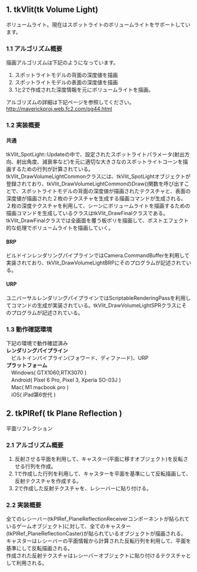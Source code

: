 ## 1. tkVlit(tk Volume Light)
ボリュームライト。現在はスポットライトのボリュームライトをサポートしています。
### 1.1 アルゴリズム概要

描画アルゴリズムは下記のようになっています。
1. スポットライトモデルの背面の深度値を描画
2. スポットライトモデルの表面の深度値を描画
3. 1と2で作成された深度情報を元にボリュームライトを描画。

アルゴリズムの詳細は下記ページを参照してください。</br>
http://maverickproj.web.fc2.com/pg44.html

### 1.2 実装概要
#### 共通
tkVlit_SpotLight::Updateの中で、設定されたスポットライトパラメータ(射出方向、射出角度、減衰率など)を元に適切な大きさなのスポットライトコーンを描画するための行列が計算されている。</br>
tkVlit_DrawVolumeLightCommonクラスには、tkVlit_SpotLightオブジェクトが登録されており、tkVlit_DrawVolumeLightCommonのDraw()関数を呼び出すことで、スポットライトモデルの背面の深度値が描画されたテクスチャと、表面の深度値が描画された２枚のテクスチャを生成する描画コマンドが生成される。</br>
２枚の深度テクスチャを利用して、シーンにボリュームライトを描画するための描画コマンドを生成しているクラスはtkVlit_DrawFinalクラスである。tkVlit_DrawFinalクラスでは全画面を覆う板ポリを描画して、ポストエフェクト的な処理でボリュームライトを描画していく。</br>

#### BRP
ビルドインレンダリングパイプラインではCamera.CommandBufferを利用して実装されており、tkVlit_DrawVolumeLightBRPにそのプログラムが記述されている。

#### URP
ユニバーサルレンダリングパイプラインではScriptableRenderingPassを利用してコマンドの生成が実装されている。tkVlit_DrawVolumeLightSPRクラスにそのプログラムが記述されている。


### 1.3 動作確認環境
下記の環境で動作確認済み</br>
**レンダリングパイプライン**</br>
　ビルトインパイプライン(フォワード、ディファ―ド)、URP</br>
**プラットフォーム**</br>
　Windows( GTX1060,RTX3070 )</br>
　Android( Pixel 6 Pro, Pixel 3, Xperia SO-03J )</br>
　Mac( M1 macbook pro )</br>
　iOS( iPad第6世代 )</br>

## 2. tkPlRef( tk Plane Reflection )
平面リフレクション
### 2.1 アルゴリズム概要
1. 反射させる平面を利用して、キャスター(平面に移すオブジェクト)を反転させる行列を作成。
2. 1で作成した行列を利用して、キャスターを平面を基準にして反転描画して、反射テクスチャを作成する。
3. 2で作成した反射テクスチャを、レシーバーに貼り付ける。

### 2.2 実装概要
全てのレシーバー(tkPlRef_PlaneReflectionReceiverコンポーネントが貼られているゲームオブジェクト)に対して、全てのキャスター(tkPlRef_PlaneReflectionCaster)が貼られているオブジェクトが描画される。</br>
キャスターはレシーバーの平面情報から計算された反転行列を利用して、平面を基準にして反転描画される。</br>
作成された反射テクスチャはレシーバーオブジェクトに貼り付けるテクスチャとして利用される。
